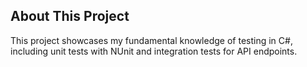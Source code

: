 ## About This Project
This project showcases my fundamental knowledge of testing in C#, including unit tests with NUnit and integration tests for API endpoints.
